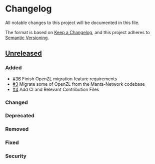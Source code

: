 # Changelog
All notable changes to this project will be documented in this file.

The format is based on [Keep a Changelog](https://keepachangelog.com/en/1.0.0/), and this project adheres to [Semantic Versioning](https://semver.org/spec/v2.0.0.html).

## [Unreleased]
### Added
- [\#36](https://github.com/openzklib/openzl/pull/36) Finish OpenZL migration feature requirements
- [\#3](https://github.com/openzklib/openzl/pull/3) Migrate some of OpenZL from the Manta-Network codebase
- [\#4](https://github.com/openzklib/openzl/pull/4) Add CI and Relevant Contribution Files

### Changed

### Deprecated

### Removed

### Fixed

### Security

[Unreleased]: https://github.com/openzklib/openzl/compare/v0.0.0...HEAD
